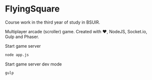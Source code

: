 # FlyingSquare

Course work in the third year of study in BSUIR.

Multiplayer arcade (scroller) game. 
Created with ❤, NodeJS, Socket.io, Gulp and Phaser.

Start game server
```sh
node app.js
```

Start game server dev mode
```sh
gulp
```
